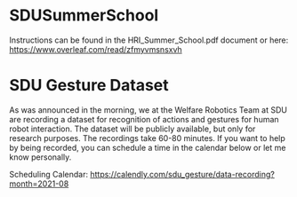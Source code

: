 # SDUSummerSchool

Instructions can be found in the HRI_Summer_School.pdf document or here: https://www.overleaf.com/read/zfmyvmsnsxvh



# SDU Gesture Dataset

As was announced in the morning, we at the Welfare Robotics Team at SDU are recording a dataset for recognition of actions and gestures for human robot interaction.
The dataset will be publicly available, but only for research purposes. The recordings take 60-80 minutes. If you want to help by being recorded, you can schedule a time in the calendar below or let me know personally.

Scheduling Calendar:
https://calendly.com/sdu_gesture/data-recording?month=2021-08
